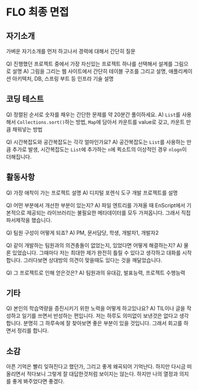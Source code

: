 # FLO 최종 면접

## 자기소개

가벼운 자기소개를 먼저 하고나서 경력에 대해서 간단히 질문

Q) 진행했던 프로젝트 중에서 가장 자신있는 프로젝트 하나를 선택해서 설계를 그림으로 설명
A) 그림을 그리는 웹 사이트에서 간단히 테이블 구조를 그리고 설명, 애플리케이션 아키텍처, DB, 스프링 부트 등 인프라 기술 설명

## 코딩 테스트

Q) 정렬된 순서로 숫자를 채우는 간단한 문제를 약 20분간 풀이하세요.
A) `List`를 사용해서 `Collections.sort()`하는 방법, `Map`에 담아서 카운트를 value로 갖고, 카운트 만큼 채워넣는 방법

Q) 시간복잡도와 공간복잡도는 각각 얼마인가요?
A) 공간복잡도는 `List`를 사용하는 만큼 추가로 발생, 시간복잡도는 `List`에 추가하는 `n`에 퀵소트의 이상적인 경우 `nlogn`이 더해집니다.

## 활동사항

Q) 가장 애착이 가는 프로젝트 설명
A) 디지털 포렌식 도구 개발 프로젝트를 설명

Q) 어떤 부분에서 개선한 부분이 있는지?
A) 파일 엔트리를 가져올 때 EnScript에서 기본적으로 제공되는 라이브러리는 불필요한 메타데이터를 모두 가져옵니다. 그래서 직접 파서제작을 했습니다.

Q) 팀원 구성이 어떻게 되죠?
A) PM, 문서담당, 학생, 개발자1, 개발자2

Q) 같이 개발하는 팀원과의 의견충돌이 없었는지, 있었다면 어떻게 해결하는지?
A) 물론 있었습니다. 그때마다 저는 최대한 제가 완전히 틀릴 수 있다고 생각하고 대화를 시작합니다. 그러다보면 상대방의 의견이 맞을때도 있다는 것을 깨달았습니다.

Q) 그 프로젝트로 인해 얻은것은?
A) 팀원과의 유대감, 발표능력, 프로젝트 수행능력

## 기타

Q) 본인의 학습역량을 증진시키기 위한 노력을 어떻게 하고있나요?
A) TIL이나 글을 작성하고 일기를 쓰면서 반성하는 편입니다. 저는 하루도 의미없이 보낸것은 없다고 생각합니다. 분명히 그 하루속에 잘 찾아보면 좋은 부분이 있을 것입니다. 그래서 회고를 하면서 정리를 합니다.

## 소감

아픈 기억은 빨리 잊혀진다고 했던가, 그리고 좋게 왜곡되어 기억난다. 하지만 다시금 떠올리면서 적다보니 그렇게 잘 대답한것처럼 보이지는 않는다. 하지만 나의 열정과 의지를 좋게 봐주었다면 좋겠다.
